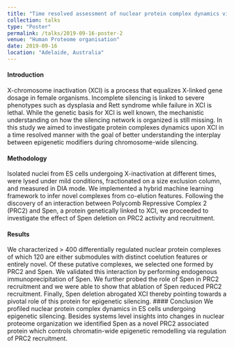 ```yaml
---
title: "Time resolved assessment of nuclear protein complex dynamics via SEC-MS"
collection: talks
type: "Poster"
permalink: /talks/2019-09-16-poster-2
venue: "Human Proteome organisation"
date: 2019-09-16
location: "Adelaide, Australia"
---
```


#### Introduction
X-chromosome inactivation (XCI) is a process that equalizes X-linked gene dosage in female organisms. Incomplete silencing is linked to severe phenotypes such as dysplasia and Rett syndrome while failure in XCI is lethal. While the genetic basis for XCI is well known,  the mechanistic understanding on how the silencing network is organized is still missing. In this study we aimed to investigate protein complexes dynamics upon XCI in a time resolved manner with the goal of better understanding the interplay between epigenetic modifiers during chromosome-wide silencing.

#### Methodology
Isolated nuclei from ES cells undergoing X-inactivation at different times, were lysed under mild conditions, fractionated on a size exclusion column, and measured in DIA mode. We implemented a hybrid machine learning framework to infer novel complexes from co-elution features. Following the discovery of an interaction between Polycomb Repressive Complex 2 (PRC2) and Spen, a protein genetically linked to XCI, we proceeded to investigate the effect of Spen deletion on PRC2 activity and recruitment.
#### Results
We characterized > 400 differentially regulated nuclear protein complexes of which 120 are either submodules with distinct coelution features or entirely novel. Of these putative complexes, we selected one formed by PRC2 and Spen. We validated this interaction by performing endogenous immunoprecipitation of Spen. We further probed the role of Spen in PRC2 recruitment and we were able to show that ablation of Spen reduced PRC2 recruitment. Finally, Spen deletion abrogated XCI thereby pointing towards a pivotal role of this protein for epigenetic silencing.
#### Conclusion
We profiled nuclear protein complex dynamics in ES cells undergoing epigenetic silencing. Besides systems level insights into changes in nuclear proteome organization we identified Spen as a novel PRC2 associated protein which controls chromatin-wide epigenetic remodelling via regulation of PRC2 recruitment.

